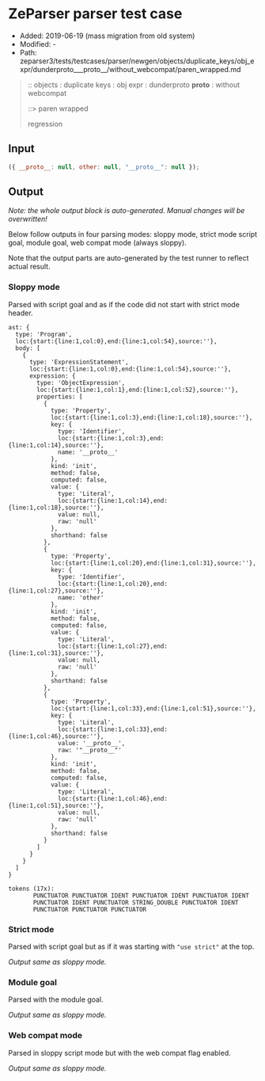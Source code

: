 # ZeParser parser test case

- Added: 2019-06-19 (mass migration from old system)
- Modified: -
- Path: zeparser3/tests/testcases/parser/newgen/objects/duplicate_keys/obj_expr/dunderproto___proto__/without_webcompat/paren_wrapped.md

> :: objects : duplicate keys : obj expr : dunderproto __proto__ : without webcompat
>
> ::> paren wrapped
>
> regression

## Input

`````js
({ __proto__: null, other: null, "__proto__": null });
`````

## Output

_Note: the whole output block is auto-generated. Manual changes will be overwritten!_

Below follow outputs in four parsing modes: sloppy mode, strict mode script goal, module goal, web compat mode (always sloppy).

Note that the output parts are auto-generated by the test runner to reflect actual result.

### Sloppy mode

Parsed with script goal and as if the code did not start with strict mode header.

`````
ast: {
  type: 'Program',
  loc:{start:{line:1,col:0},end:{line:1,col:54},source:''},
  body: [
    {
      type: 'ExpressionStatement',
      loc:{start:{line:1,col:0},end:{line:1,col:54},source:''},
      expression: {
        type: 'ObjectExpression',
        loc:{start:{line:1,col:1},end:{line:1,col:52},source:''},
        properties: [
          {
            type: 'Property',
            loc:{start:{line:1,col:3},end:{line:1,col:18},source:''},
            key: {
              type: 'Identifier',
              loc:{start:{line:1,col:3},end:{line:1,col:14},source:''},
              name: '__proto__'
            },
            kind: 'init',
            method: false,
            computed: false,
            value: {
              type: 'Literal',
              loc:{start:{line:1,col:14},end:{line:1,col:18},source:''},
              value: null,
              raw: 'null'
            },
            shorthand: false
          },
          {
            type: 'Property',
            loc:{start:{line:1,col:20},end:{line:1,col:31},source:''},
            key: {
              type: 'Identifier',
              loc:{start:{line:1,col:20},end:{line:1,col:27},source:''},
              name: 'other'
            },
            kind: 'init',
            method: false,
            computed: false,
            value: {
              type: 'Literal',
              loc:{start:{line:1,col:27},end:{line:1,col:31},source:''},
              value: null,
              raw: 'null'
            },
            shorthand: false
          },
          {
            type: 'Property',
            loc:{start:{line:1,col:33},end:{line:1,col:51},source:''},
            key: {
              type: 'Literal',
              loc:{start:{line:1,col:33},end:{line:1,col:46},source:''},
              value: '__proto__',
              raw: '"__proto__"'
            },
            kind: 'init',
            method: false,
            computed: false,
            value: {
              type: 'Literal',
              loc:{start:{line:1,col:46},end:{line:1,col:51},source:''},
              value: null,
              raw: 'null'
            },
            shorthand: false
          }
        ]
      }
    }
  ]
}

tokens (17x):
       PUNCTUATOR PUNCTUATOR IDENT PUNCTUATOR IDENT PUNCTUATOR IDENT
       PUNCTUATOR IDENT PUNCTUATOR STRING_DOUBLE PUNCTUATOR IDENT
       PUNCTUATOR PUNCTUATOR PUNCTUATOR
`````

### Strict mode

Parsed with script goal but as if it was starting with `"use strict"` at the top.

_Output same as sloppy mode._

### Module goal

Parsed with the module goal.

_Output same as sloppy mode._

### Web compat mode

Parsed in sloppy script mode but with the web compat flag enabled.

_Output same as sloppy mode._
